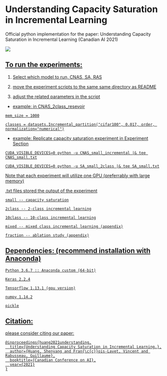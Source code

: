 # Understanding Capacity Saturation in Incremental Learning
Official python implementation for the paper: Understanding Capacity Saturation in Incremental Learning
(Canadian AI 2021)

<p>
<a href="https://caiac.pubpub.org/pub/hddynxn4/release/1"><img src="https://img.shields.io/badge/Paper-link-important">
</p>

## To run the experiments:
1. Select which model to run, CNAS, SA, RAS

2. move the experiment scripts to the same same directory as README

3. adjust the related parameters in the script

* example: in CNAS_2class_resevoir
  
```
mem_size = 1000

classes = datasets.Incremental_partition("cifar100", 0.017, order, normalization="numerical")
```

* example: Replicate capacity saturation experiment in Experiment Section 

```
CUDA_VISIBLE_DEVICES=0 python -u CNAS_small_incremental |& tee CNAS_small.txt

CUDA_VISIBLE_DEVICES=0 python -u SA_small_2class |& tee SA_small.txt
```

  
Note that each experiment will utilize one GPU (preferrably with large memory)

.txt files stored the output of the experiment

```
small -- capacity saturation

2class -- 2-class incremental learning

10class -- 10-class incremental learning

mixed -- mixed class incremental learning (appendix)

fraction -- ablation study (appendix)
```

## Dependencies: (recommend installation with Anaconda) 
```
Python 3.6.7 :: Anaconda custom (64-bit)

Keras 2.2.4

Tensorflow 1.13.1 (gpu version)

numpy 1.14.2

pickle
```


## Citation:

please consider citing our paper:
```
@inproceedings{huang2021understanding,
  title={Understanding Capacity Saturation in Incremental Learning.},
  author={Huang, Shenyang and Fran{\c{c}}ois-Lavet, Vincent and Rabusseau, Guillaume},
  booktitle={Canadian Conference on AI},
  year={2021}
}
```


